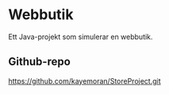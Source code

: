 # Webbutik
Ett Java-projekt som simulerar en webbutik.

## Github-repo
https://github.com/kayemoran/StoreProject.git

